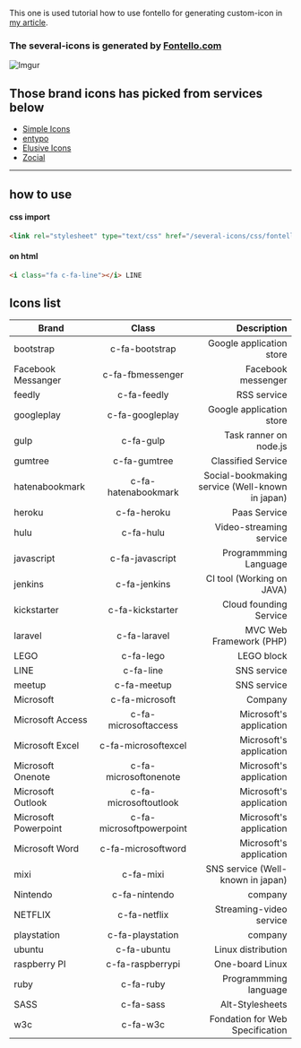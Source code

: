 This one is used tutorial how to use fontello for generating custom-icon in [my article](http://co.bsnws.net/article/99).

### The several-icons is generated by [Fontello.com](http://fontello.com/)

![Imgur](http://i.imgur.com/VSKGWIy.jpg)


Those brand icons has picked from services below
-----



- [Simple Icons](https://simpleicons.org)
- [entypo](http://www.entypo.com/)
- [Elusive Icons](http://elusiveicons.com/)
- [Zocial](http://zocial.smcllns.com/)

-----

how to use
----------

#### css import

``` html
<link rel="stylesheet" type="text/css" href="/several-icons/css/fontello.css">
```

#### on html
``` html
<i class="fa c-fa-line"></i> LINE
```




Icons list
---------------------------

| Brand        | Class           	| Description   |
| ----------------------|:-------------------------:| -----:|
| bootstrap 			| c-fa-bootstrap      		| Google application store |
| Facebook Messanger 	| c-fa-fbmessenger      	| Facebook messenger |
| feedly      	 		| c-fa-feedly    			| RSS service |
| googleplay 			| c-fa-googleplay      		| Google application store |
| gulp 					| c-fa-gulp      			| Task ranner on node.js |
| gumtree 				| c-fa-gumtree      		| Classified Service |
| hatenabookmark 		| c-fa-hatenabookmark 		| Social-bookmaking service (Well-known in japan)|
| heroku 				| c-fa-heroku      			| Paas Service |
| hulu 			 		| c-fa-hulu      	   		| Video-streaming service |
| javascript 			| c-fa-javascript      		| Programmming Language |
| jenkins 				| c-fa-jenkins      		| CI tool (Working on JAVA) |
| kickstarter 			| c-fa-kickstarter 			| Cloud founding Service |
| laravel 				| c-fa-laravel      		| MVC Web Framework (PHP) |
| LEGO 					| c-fa-lego 	     		| LEGO block |
| LINE      	 		| c-fa-line		 			| SNS service |
| meetup 				| c-fa-meetup      			| SNS service |
| Microsoft 			| c-fa-microsoft      		| Company |
| Microsoft Access 		| c-fa-microsoftaccess     	| Microsoft's application |
| Microsoft Excel 		| c-fa-microsoftexcel      	| Microsoft's application |
| Microsoft Onenote 	| c-fa-microsoftonenote     | Microsoft's application |
| Microsoft Outlook 	| c-fa-microsoftoutlook     | Microsoft's application |
| Microsoft Powerpoint 	| c-fa-microsoftpowerpoint  | Microsoft's application |
| Microsoft Word		| c-fa-microsoftword      	| Microsoft's application |
| mixi 			 		| c-fa-mixi     	   		| SNS service (Well-known in japan) |
| Nintendo				| c-fa-nintendo      		| company |
| NETFLIX 		 		| c-fa-netflix      		| Streaming-video service |
| playstation 			| c-fa-playstation      	| company |
| ubuntu 				| c-fa-ubuntu 	     		| Linux distribution |
| raspberry PI 	 		| c-fa-raspberrypi			| One-board Linux |
| ruby 					| c-fa-ruby    		  		| Programmming language |
| SASS 			 		| c-fa-sass      			| Alt-Stylesheets |
| w3c 					| c-fa-w3c    		  		| Fondation for Web Specification |

